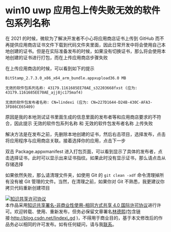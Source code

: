 
# win10 uwp 应用包上传失败无效的软件包系列名称

在 2021 的时候，微软为了解决开发者不小心将应用商店证书上传到 GitHub 而不再提供应用商店证书文件下载到代码文件夹里面，因此日常开发中将会使用自己本地创建的证书。但是在实际准备发布的时候，如果没有切换证书，那么将会使用本地创建的证书进行打包，而在上传应用商店步骤失败

<!--more-->


<!-- CreateTime:2021/3/21 19:40:43 -->

<!-- 发布 -->

在上传应用商店的时候，可以看到如下的提示

```
BitStamp_2.7.3.0_x86_x64_arm_bundle.appxupload36.0 MB

无效的软件包系列名称: 43179.1161685EE70AE_s32203668fxst (应为: 43179.1161685EE70AE_ajj8jc175maf4)

无效的软件包发布者名称: CN=lindexi (应为: CN=227D1644-D24B-430C-AFA3-3FD86CE65409)
```

原因是我的本地测试证书里面生成的信息里面的发布者等和应用商店要求的不符合，因此提示 无效的软件包系列名称 和 无效的软件包发布者名称 上传失败

解决方法是在发布之前，先删除本地创建的证书，然后右击项目，选择发布，点击将应用程序与应用商店关联。接着选择你的应用，点击下一步

双击 Package.appxmanifest 进入打包页面，可以看到显示了具体的发布者，点击选择证书，此时可以显示出来证书指纹。如果此时没有显示证书，那么请点击从存储选择

如果依然失败，那么请清理文件夹，如使用 Git 的 `git clean -xdf` 命令清理掉所有没有被 Git 管理的文件。当然，在清理之前，如果你对 Git 不熟悉，我更建议你拷贝代码重新创建项目







<a rel="license" href="http://creativecommons.org/licenses/by-nc-sa/4.0/"><img alt="知识共享许可协议" style="border-width:0" src="https://licensebuttons.net/l/by-nc-sa/4.0/88x31.png" /></a><br />本作品采用<a rel="license" href="http://creativecommons.org/licenses/by-nc-sa/4.0/">知识共享署名-非商业性使用-相同方式共享 4.0 国际许可协议</a>进行许可。欢迎转载、使用、重新发布，但务必保留文章署名[林德熙](http://blog.csdn.net/lindexi_gd)(包含链接:http://blog.csdn.net/lindexi_gd )，不得用于商业目的，基于本文修改后的作品务必以相同的许可发布。如有任何疑问，请与我[联系](mailto:lindexi_gd@163.com)。